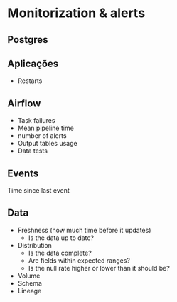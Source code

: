 # Monitorization & alerts

## Postgres

## Aplicações

- Restarts

## Airflow

- Task failures
- Mean pipeline time
- number of alerts
- Output tables usage
- Data tests

## Events

Time since last event

## Data

- Freshness (how much time before it updates)
  - Is the data up to date?
- Distribution
  - Is the data complete?
  - Are fields within expected ranges?
  - Is the null rate higher or lower than it should be?
- Volume
- Schema
- Lineage
